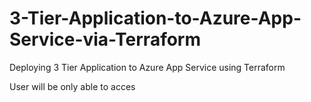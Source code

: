 # 3-Tier-Application-to-Azure-App-Service-via-Terraform
Deploying 3 Tier Application to Azure App Service using Terraform

User will be only able to acces